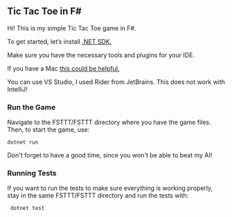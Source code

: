 ## Tic Tac Toe in F#

Hi! This is my simple Tic Tac Toe game in F#.

To get started, let’s install [.NET SDK.](https://dotnet.microsoft.com/en-us/download/dotnet/8.0) 

Make sure you have the necessary tools and plugins for your IDE.

If you have a Mac [this could be helpful.](https://fsharp.org/use/mac/)

You can use VS Studio, I used Rider from JetBrains. 
This does not work with IntelliJ!


### Run the Game

Navigate to the FSTTT/FSTTT directory where you have the game files. Then, to start the game, use:

    dotnet run

Don't forget to have a good time, since you won't be able to beat my AI!


### Running Tests

If you want to run the tests to make sure everything is working properly, stay in the same FSTTT/FSTTT directory and run the tests with:

     dotnet test

